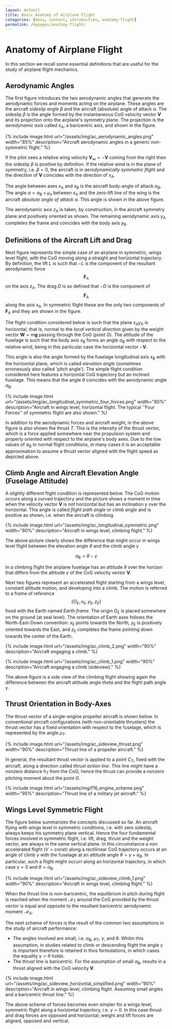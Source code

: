 ```yaml
---
layout: default
title: Basic Anatomy of Airplane Flight
categories: [menu, content, introduction, anatomy-flight]
permalink: /mypages/anatomy-flight/
---
```


# Anatomy of Airplane Flight

In this section we recall some essential definitions that are useful for the study of airplane flight mechanics.

## Aerodynamic Angles

The first figure introduces the two aerodynamic angles that generate the aerodynamic forces and moments acting on the
airplane. These angles are the aircraft *sideslip angle* $\beta$ and the aircraft (absolute) angle of attack $\alpha$.
The sideslip $\beta$ is the angle formed by the instantaneous CoG velocity vector $\boldsymbol{V}$ and its projection
onto the airplane's symmetry plane. The projection is the *aerodynamic axis* called $x_\mathrm{A}$, a baricentric axis,
and shown in the figure.

{% include image.html
  url="/assets/img/ac_aerodynamic_angles.png"
  width="85%"
  description="Aircraft aerodynamic angles in a generic non-symmetric flight."
  %}

If the pilot sees a relative wing velocity $\boldsymbol{V} _ {\infty} = -\boldsymbol{V}$ coming from the right then the sideslip
$\beta$ is positive by definition. If the relative wind is in the plane of symmetry, i.e. $\beta = 0$, the aircraft is in
*aerodynamically symmetric flight* and the direction of $\boldsymbol{V}$ coincides with the direction of $x_\mathrm{A}$.

The angle between axes $x_\mathrm{A}$ and $x_\mathrm{B}$ is the aircraft body-angle of attack $\alpha_\mathrm{B}$.
The angle $\alpha = \alpha_\mathrm{B} + \mu_x$ between $x_\mathrm{A}$ and the zero-lift line of the wing is the
aircraft *absolute angle of attack* $\alpha$. This angle is shown in the above figure.

The aerodynamic axis $z_\mathrm{A}$ is taken, by construction, in the aircraft symmetry plane and positively oriented
as shown. The remaining aerodynamic axis $y_\mathrm{A}$ completes the frame and coincides with the body axis $y_\mathrm{B}$.

## Definitions of the Aircraft Lift and Drag

Next figure represents the simple case of an airplane in symmetric, wings level flight, with the CoG moving along a straight
and horizontal trajectory. By definition, the lift $L$ is such that $-L$ is the component of the resultant aerodynamic force
$$\boldsymbol{F}_\mathrm{A}$$ on the axis $z_\mathrm{A}$. The drag $D$ is so defined that $-D$ is the component of
$$\boldsymbol{F}_\mathrm{A}$$ along the axis $x_\mathrm{A}$.
In symmetric flight these are the only two components of $\boldsymbol{F}_\mathrm{A}$ and they are shown in the figure.

The flight condition considered below is such that the plane $x_\mathrm{A} y_\mathrm{A}$ is horizontal, that is, normal to
the *local vertical direction* given by the weight vector $\boldsymbol{W} = m \boldsymbol{g}$ passing through the CoG (point $G$).
The attitude of the fuselage is such that the body axis $x_\mathrm{B}$ forms an angle $\alpha_\mathrm{B}$ with respect to the
relative wind, being in this particular case the horizontal vector $-\boldsymbol{V}$.

This angle is also the angle formed by the fuselage longitudinal axis $x_\mathrm{B}$ with the horizontal plane,
which is called *elevation angle* (sometimes erroneously also called 'pitch angle').
The simple flight condition considered here features a horizontal CoG trajectory but an inclined fuselage.
This means that the angle $\theta$ coincides with the aerodynamic angle $\alpha_\mathrm{B}$.

{% include image.html
  url="/assets/img/ac_longitudinal_symmetric_four_forces.png"
  width="80%"
  description="Aircraft in wings level, horizontal flight. The typical ''Four Forces'' of symmetric flight are also shown."
  %}

In addition to the aerodynamic forces and aircraft weight, in the above figure is also shown the thrust $T$. This is
the intensity of the thrust vector, which is a force applied somewhere near the propulsion system and properly
oriented with respect to the airplane's body axes. Due to the low values of $\alpha_\mathrm{B}$ in normal flight conditions,
in many cases it is an acceptable approximation to assume a thrust vector aligned with the flight speed
as depicted above.

## Climb Angle and Aircraft Elevation Angle (Fuselage Attitude)

A slightly different flight condition is represented below. The CoG motion occurs along a curved trajectory
and the picture shows a moment in time when the velocity vector $\boldsymbol{V}$ is *not* horizontal but has an inclination
$\gamma$ over the horizontal. This angle is called *flight path angle* or *climb angle* and is positive as shown, i.e. when
the aircraft is climbing.

{% include image.html
  url="/assets/img/ac_longitudinal_symmetric.png"
  width="80%"
  description="Aircraft in wings level, climbing flight."
  %}

The above picture clearly shows the difference that might occur in wings level flight between the elevation angle
$\theta$ and the climb angle $\gamma$

$$
\alpha_\mathrm{B} = \theta - \gamma
\label{eq:Flight:alpha:gamma:theta}
$$

In a climbing flight the airplane fuselage has an attitude $\theta$ over the horizon that differs from the
attitude $\gamma$ of the CoG velocity vector $\boldsymbol{V}$.

Next two figures represent an accelerated flight starting from a wings level, constant altitude motion, and developing
into a climb. The motion is referred to a frame of reference
$$\left\{ O_\mathrm{E}, x_\mathrm{E}, y_\mathrm{E}, z_\mathrm{E}\right\}$$ fixed with the Earth named *Earth frame*.
The origin $O_\mathrm{E}$ is placed somewhere on the ground (at seal level).
The orientation of Earth axes follows the North-East-Down convention: $x_\mathrm{E}$ points towards the North,
$y_\mathrm{E}$ is positively oriented towards the East, and $z_\mathrm{E}$ completes the frame pointing down towards
the center of the Earth.

{% include image.html
  url="/assets/img/ac_climb_2.png"
  width="90%"
  description="Aircraft engaging a climb."
  %}

{% include image.html
  url="/assets/img/ac_climb_1.png"
  width="90%"
  description="Aircraft engaging a climb (sideview)."
  %}

The above figure is a side view of the climbing flight showing again the difference between the aircraft attitude angle
$theta$ and the flight path angle $\gamma$.

## Thrust Orientation in Body-Axes

The thrust vector of a single-engine propeller aircraft is shown below. In conventional aircraft configurations
(with non-orientable thrusters) the thrust vector has a fixed orientation with respect to the fuselage, which
is represented by the angle $\mu_T$.

{% include image.html
  url="/assets/img/ac_sideview_thrust.png"
  width="90%"
  description="Thrust line of a propeller aircraft."
  %}

In general, the resultant thrust vector is applied to a point $C_T$, fixed with the aircraft, along
a direction called *thrust action line*. This line might have a nonzero distance $h_T$ from the CoG;
hence the thrust can provide a nonzero pitching moment about the point $G$.

{% include image.html
  url="/assets/img/f16_engine_scheme.png"
  width="95%"
  description="Thrust line of a military jet aircraft."
  %}

## Wings Level Symmetric Flight

The figure below summarizes the concepts discussed so far. An aircraft flying with wings level in
symmetric conditions, i.e. with zero sideslip, always keeps his symmetry plane vertical.
Hence the four fundamental forces involved in symmetric flight, i.e. lift, drag, thrust and the weight vector, are always
in the same vertical plane.
In this circumstance a non accelerated flight ($V = \mathrm{const}$) along a rectilinear CoG trajectory occurs at an
angle of climb $\gamma$ with the fuselage at an attitude angle $\theta = \gamma + \alpha_\mathrm{B}$. In particular, such a
flight might occurr along an horizontal trajectory, in which case $\gamma = 0$ and $\theta = \alpha_\mathrm{B}$.

{% include image.html
  url="/assets/img/ac_sideview_climb_1.png"
  width="90%"
  description="Aircraft in wings level, climbing flight."
  %}

When the thrust line is non-baricentric, the equilibrium in pitch during flight is reached when the moment $\mathcal{M}_T$
around the CoG provided by the thrust vector is equal and opposite to the resultant baricentric aerodynamic moment $\mathcal{M} _ \mathrm{A}$.

The next scheme of forces is the result of the common two assumptions in the study of aircraft performance:

- The angles involved are small, i.e. $\alpha_\mathrm{B}$, $\mu_T$, $\gamma$, and $\theta$. Whitin this assumption, in studies related to climb
  or descending flight the angle $\gamma$ is important therefore is retained in thos formulations, in which cases the equality
  $\gamma = \theta$ holds.
- The thrust line is baricentric. For the assumption of small $\alpha_\mathrm{B}$, results in a thrust aligned with the CoG velocity
  $\boldsymbol{V}$.

{% include image.html
  url="/assets/img/ac_sideview_horizontal_simplified.png"
  width="90%"
  description="Aircraft in wings level, climbing flight. Assuming small angles and a baricentric thrust line."
  %}

The above scheme of forces becomes even simpler for a wings level, symmetric flight along a horizontal trajectory,
i.e. $\gamma = 0$. In this case thrust and drag forces are opposed and horizontal; weight and lift forces are aligned,
opposed and vertical.
